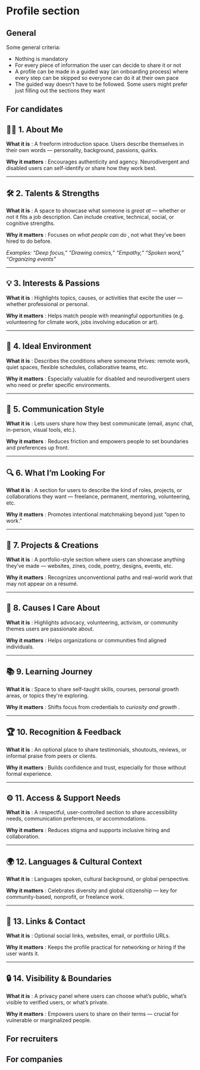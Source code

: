 # Profile section

## General

Some general criteria:

- Nothing is mandatory
- For every piece of information the user can decide to share it or not
- A profile can be made in a guided way (an onboarding process) where every step can be skipped so everyone can do it at their own pace
- The guided way doesn't have to be followed. Some users might prefer just filling out the sections they want

## For candidates

## 🧑‍🎤 **1. About Me**

**What it is** : A freeform introduction space. Users describe themselves in their own words — personality, background, passions, quirks.

**Why it matters** : Encourages authenticity and agency. Neurodivergent and disabled users can self-identify or share how they work best.

---

## 🛠 **2. Talents & Strengths**

**What it is** : A space to showcase what someone is _great at_ — whether or not it fits a job description. Can include creative, technical, social, or cognitive strengths.

**Why it matters** : Focuses on _what people can do_ , not what they’ve been hired to do before.

_Examples: “Deep focus,” “Drawing comics,” “Empathy,” “Spoken word,” “Organizing events”_

---

## 💡 **3. Interests & Passions**

**What it is** : Highlights topics, causes, or activities that excite the user — whether professional or personal.

**Why it matters** : Helps match people with meaningful opportunities (e.g. volunteering for climate work, jobs involving education or art).

---

## 🧩 **4. Ideal Environment**

**What it is** : Describes the conditions where someone thrives: remote work, quiet spaces, flexible schedules, collaborative teams, etc.

**Why it matters** : Especially valuable for disabled and neurodivergent users who need or prefer specific environments.

---

## 💬 **5. Communication Style**

**What it is** : Lets users share how they best communicate (email, async chat, in-person, visual tools, etc.).

**Why it matters** : Reduces friction and empowers people to set boundaries and preferences up front.

---

## 🔍 **6. What I’m Looking For**

**What it is** : A section for users to describe the kind of roles, projects, or collaborations they want — freelance, permanent, mentoring, volunteering, etc.

**Why it matters** : Promotes intentional matchmaking beyond just “open to work.”

---

## 🎯 **7. Projects & Creations**

**What it is** : A portfolio-style section where users can showcase anything they’ve made — websites, zines, code, poetry, designs, events, etc.

**Why it matters** : Recognizes unconventional paths and real-world work that may not appear on a résumé.

---

## 👥 **8. Causes I Care About**

**What it is** : Highlights advocacy, volunteering, activism, or community themes users are passionate about.

**Why it matters** : Helps organizations or communities find aligned individuals.

---

## 📚 **9. Learning Journey**

**What it is** : Space to share self-taught skills, courses, personal growth areas, or topics they're exploring.

**Why it matters** : Shifts focus from credentials to _curiosity and growth_ .

---

## 🏆 **10. Recognition & Feedback**

**What it is** : An optional place to share testimonials, shoutouts, reviews, or informal praise from peers or clients.

**Why it matters** : Builds confidence and trust, especially for those without formal experience.

---

## ⚙️ **11. Access & Support Needs**

**What it is** : A respectful, user-controlled section to share accessibility needs, communication preferences, or accommodations.

**Why it matters** : Reduces stigma and supports inclusive hiring and collaboration.

---

## 🌍 **12. Languages & Cultural Context**

**What it is** : Languages spoken, cultural background, or global perspective.

**Why it matters** : Celebrates diversity and global citizenship — key for community-based, nonprofit, or freelance work.

---

## 🔗 **13. Links & Contact**

**What it is** : Optional social links, websites, email, or portfolio URLs.

**Why it matters** : Keeps the profile practical for networking or hiring if the user wants it.

---

## 🔒 **14. Visibility & Boundaries**

**What it is** : A privacy panel where users can choose what’s public, what’s visible to verified users, or what’s private.

**Why it matters** : Empowers users to share on their terms — crucial for vulnerable or marginalized people.

## For recruiters

## For companies
